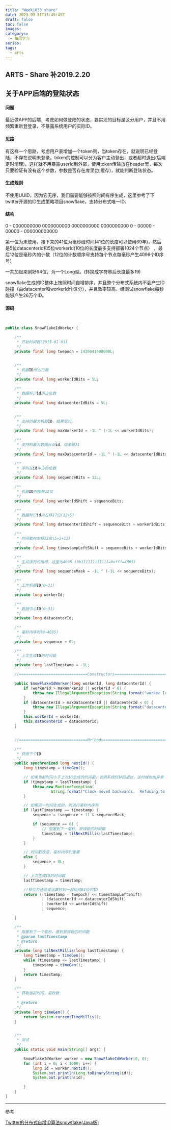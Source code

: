 ```yaml
---
title: "Week1033_share"
date: 2023-03-31T15:45:45Z
draft: false 
toc: false
images:
categorys:
  - 每周学习
series:
tags:
  - arts 
---
```


## ARTS - Share 补2019.2.20

## 关于APP后端的登陆状态

#### 问题

最近做APP的后端，考虑如何做登陆的状态，要实现的目标是区分用户，并且不用频繁重新登登录，不暴露系统用户的实际ID。

#### 思路

有这样一个思路，考虑用户表增加一个token列，当token存在，就说明已经登陆，不存在说明未登录。token的控制可以分为客户主动登出，或者超时退出(后端定时清理)。这样就不用暴露userId到外部，使用token传输放在header里，每次只要验证有没有这个参数，参数是否存在库里(加缓存)，就能判断登陆状态。

#### 生成规则

不使用UUID，因为它无序，我们需要能够按照时间有序生成，这里参考了下twitter开源的ID生成策略项目snowflake，支持分布式唯一ID。

#### 结构

0 - 0000000000 0000000000 0000000000 0000000000 0 - 00000 - 00000 - 000000000000

第一位为未使用，接下来的41位为毫秒级时间(41位的长度可以使用69年)，然后是5位datacenterId和5位workerId(10位的长度最多支持部署1024个节点） ，最后12位是毫秒内的计数（12位的计数顺序号支持每个节点每毫秒产生4096个ID序号）

一共加起来刚好64位，为一个Long型。(转换成字符串后长度最多19)

snowflake生成的ID整体上按照时间自增排序，并且整个分布式系统内不会产生ID碰撞（由datacenter和workerId作区分），并且效率较高。经测试snowflake每秒能够产生26万个ID。

#### 源码

```java


public class SnowFlakeIdWorker {

    /**
     * 开始时间截(2015-01-01)
     */
    private final long twepoch = 1420041600000L;


    /**
     * 机器ID所占位数
     */
    private final long workerIdBits = 5L;

    /**
     * 数据标识id所占位数
     */
    private final long datacenterIdBits = 5L;


    /**
     * 支持的最大机器ID，结果是31，
     */
    private final long maxWorkerId = -1L ^ (-1L << workerIdBits);

    /**
     * 支持的最大数据标识id，结果是31
     */
    private final long maxDatacenterId = -1L ^ (-1L << datacenterIdBits);

    /**
     * 序列在id中占的位数
     */
    private final long sequenceBits = 12L;

    /**
     * 机器ID向左移12位
     */
    private final long workerIdShift = sequenceBits;

    /**
     * 数据标识id向左移17位(12+5)
     */
    private final long datacenterIdShift = sequenceBits + workerIdBits;

    /**
     * 时间截向左移22位(5+5+12)
     */
    private final long timestampLeftShift = sequenceBits + workerIdBits + datacenterIdBits;

    /**
     * 生成序列的掩码，这里为4095 (0b111111111111=0xfff=4095)
     */
    private final long sequenceMask = -1L ^ (-1L << sequenceBits);

    /**
     * 工作机器ID(0~31)
     */
    private long workerId;

    /**
     * 数据中心ID(0~31)
     */
    private long datacenterId;

    /**
     * 毫秒内序列(0~4095)
     */
    private long sequence = 0L;

    /**
     * 上次生成ID的时间截
     */
    private long lastTimestamp = -1L;

    //==============================Constructors=====================================

    public SnowFlakeIdWorker(long workerId, long datacenterId) {
        if (workerId > maxWorkerId || workerId < 0) {
            throw new IllegalArgumentException(String.format("worker Id can't be grater than %d or less than 0", maxWorkerId));
        }
        if (datacenterId > maxDatacenterId || datacenterId < 0) {
            throw new IllegalArgumentException(String.format("datacenter Id can't be greater than %d or less than 0", maxDatacenterId));
        }
        this.workerId = workerId;
        this.datacenterId = datacenterId;
    }


    //==============================Methods==============================

    /**
     * 获得下个ID
     */
    public synchronized long nextId() {
        long timestamp = timeGen();

        // 如果当前时间小于上次ID生成的时间戳，说明系统时钟回退过，这时候抛出异常
        if (timestamp < lastTimestamp) {
            throw new RuntimeException(
                    String.format("Clock moved backwards.  Refusing to generate id for %d milliseconds", lastTimestamp - timestamp));
        }

        // 如果同一时间生成的，则进行毫秒内序列
        if (lastTimestamp == timestamp) {
            sequence = (sequence + 1) & sequenceMask;

            if (sequence == 0) {
                // 阻塞到下一毫秒，获得新的时间戳
                timestamp = tilNextMillis(lastTimestamp);
            }
        }

        // 时间戳改变，毫秒内序列重置
        else {
            sequence = 0L;
        }

        // 上次生成ID的时间戳
        lastTimestamp = timestamp;

        //移位并通过或运算拼到一起组成64位的ID
        return ((timestamp - twepoch) << timestampLeftShift)
                | (datacenterId << datacenterIdShift)
                | (workerId << workerIdShift)
                | sequence;

    }

    /**
     * 阻塞到下一个毫秒，直到获得新的时间戳
     * @param lastTimestamp
     * @return
     */
    private long tilNextMillis(long lastTimestamp) {
        long timestamp = timeGen();
        while (timestamp <= lastTimestamp) {
            timestamp = timeGen();
        }
        return timestamp;
    }

    /**
     * 获取当前时间，毫秒数
     *
     * @return
     */
    private long timeGen() {
        return System.currentTimeMillis();
    }


    /**
     * 测试
     */
    public static void main(String[] args) {

        SnowFlakeIdWorker worker = new SnowFlakeIdWorker(0, 0);
        for (int i = 0; i < 1000; i++) {
            long id = worker.nextId();
            System.out.println(Long.toBinaryString(id));
            System.out.println(id);

        }
    }
}

```



---

参考

[Twitter的分布式自增ID算法snowflake(Java版)](https://www.cnblogs.com/relucent/p/4955340.html)